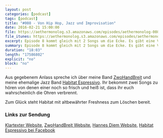 ```yaml
---
layout: post
categories: [podcast]
tags: [podcast]
title: "#008 - Von Hip Hop, Jazz und Improvisation"
date: 2016-02-21 15:00:00
file: https://aethermonolog.s3.amazonaws.com/episodes/aethermonolog-008.mp3
file_itunes: https://aethermonolog.s3.amazonaws.com/episodes/aethermonolog-008.m4a
excerpt: Episode 8 kommt gleich mit 2 Songs um die Ecke. Es gibt eine Vorpremiere von ZwoHandBreit und einen Klassiker von Habitat Espressivo auf die Ohren. Nebenbei geht es dabei um Improvisation.
summary: Episode 8 kommt gleich mit 2 Songs um die Ecke. Es gibt eine Vorpremiere von ZwoHandBreit und einen Klassiker von Habitat Espressivo auf die Ohren. Nebenbei geht es dabei um Improvisation.
duration: "18:03"
length: "17586802"
explicit: "no"
block: "no"
---
```


Aus gegebenem Anlass spreche ich über meine Band [ZwoHandBreit](http://zwohandbreit.de) und meine ehemalige Jazz Band [Habitat Espressivo](http://facebook.com/habitatespressivo). Ihr bekommt zwei Songs zu hören von denen einer noch so frisch und heiß ist, dass ihr euch wahrscheinlich die Ohren verbrennt.

Zum Glück steht Habitat mit altbewährter Freshness zum Löschen bereit.

### Links zur Sendung

[Klartexter Website](http://klartexter.net), [ZwoHandBreit Website](http://zwohandbreit.de), [Hannes Diem Website](http://diem-musik.de), [Habitat Espressivo bei Facebook](http://facebook.com/habitatespressivo)
